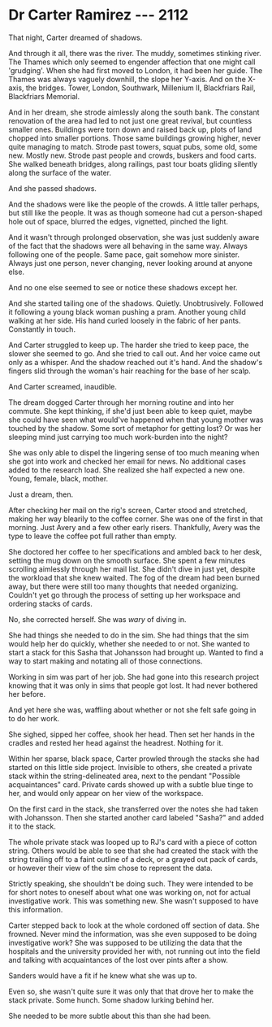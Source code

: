 # Dr Carter Ramirez --- 2112

That night, Carter dreamed of shadows.

And through it all, there was the river. The muddy, sometimes stinking river. The Thames which only seemed to engender affection that one might call 'grudging'. When she had first moved to London, it had been her guide. The Thames was always vaguely downhill, the slope her Y-axis. And on the X-axis, the bridges. Tower, London, Southwark, Millenium II, Blackfriars Rail, Blackfriars Memorial. 

And in her dream, she strode aimlessly along the south bank. The constant renovation of the area had led to not just one great revival, but countless smaller ones. Buildings were torn down and raised back up, plots of land chopped into smaller portions. Those same buildings growing higher, never quite managing to match. Strode past towers, squat pubs, some old, some new. Mostly new. Strode past people and crowds, buskers and food carts. She walked beneath bridges, along railings, past tour boats gliding silently along the surface of the water.

And she passed shadows.

And the shadows were like the people of the crowds. A little taller perhaps, but still like the people. It was as though someone had cut a person-shaped hole out of space, blurred the edges, vignetted, pinched the light.

And it wasn't through prolonged observation, she was just suddenly aware of the fact that the shadows were all behaving in the same way. Always following one of the people. Same pace, gait somehow more sinister. Always just one person, never changing, never looking around at anyone else.

And no one else seemed to see or notice these shadows except her.

And she started tailing one of the shadows. Quietly. Unobtrusively. Followed it following a young black woman pushing a pram. Another young child walking at her side. His hand curled loosely in the fabric of her pants. Constantly in touch.

And Carter struggled to keep up. The harder she tried to keep pace, the slower she seemed to go. And she tried to call out. And her voice came out only as a whisper. And the shadow reached out it's hand. And the shadow's fingers slid through the woman's hair reaching for the base of her scalp.

And Carter screamed, inaudible.

The dream dogged Carter through her morning routine and into her commute. She kept thinking, if she'd just been able to keep quiet, maybe she could have seen what would've happened when that young mother was touched by the shadow. Some sort of metaphor for getting lost? Or was her sleeping mind just carrying too much work-burden into the night?

She was only able to dispel the lingering sense of too much meaning when she got into work and checked her email for news. No additional cases added to the research load. She realized she half expected a new one. Young, female, black, mother.

Just a dream, then.

After checking her mail on the rig's screen, Carter stood and stretched, making her way blearily to the coffee corner. She was one of the first in that morning. Just Avery and a few other early risers. Thankfully, Avery was the type to leave the coffee pot full rather than empty.

She doctored her coffee to her specifications and ambled back to her desk, setting the mug down on the smooth surface. She spent a few minutes scrolling aimlessly through her mail list. She didn't dive in just yet, despite the workload that she knew waited. The fog of the dream had been burned away, but there were still too many thoughts that needed organizing. Couldn't yet go through the process of setting up her workspace and ordering stacks of cards.

No, she corrected herself. She was *wary* of diving in.

She had things she needed to do in the sim. She had things that the sim would help her do quickly, whether she needed to or not. She wanted to start a stack for this Sasha that Johansson had brought up. Wanted to find a way to start making and notating all of those connections.

Working in sim was part of her job. She had gone into this research project knowing that it was only in sims that people got lost. It had never bothered her before.

And yet here she was, waffling about whether or not she felt safe going in to do her work.

She sighed, sipped her coffee, shook her head. Then set her hands in the cradles and rested her head against the headrest. Nothing for it.

Within her sparse, black space, Carter prowled through the stacks she had started on this little side project. Invisible to others, she created a private stack within the string-delineated area, next to the pendant "Possible acquaintances" card. Private cards showed up with a subtle blue tinge to her, and would only appear on her view of the workspace.

On the first card in the stack, she transferred over the notes she had taken with Johansson. Then she started another card labeled "Sasha?" and added it to the stack.

The whole private stack was looped up to RJ's card with a piece of cotton string. Others would be able to see that she had created the stack with the string trailing off to a faint outline of a deck, or a grayed out pack of cards, or however their view of the sim chose to represent the data.

Strictly speaking, she shouldn't be doing such. They were intended to be for short notes to oneself about what one was working on, not for actual investigative work. This was something new. She wasn't supposed to have this information.

Carter stepped back to look at the whole cordoned off section of data. She frowned. Never mind the information, was she even supposed to be doing investigative work? She was supposed to be utilizing the data that the hospitals and the university provided her with, not running out into the field and talking with acquaintances of the lost over pints after a show.

Sanders would have a fit if he knew what she was up to.

Even so, she wasn't quite sure it was only that that drove her to make the stack private. Some hunch. Some shadow lurking behind her.

She needed to be more subtle about this than she had been.
